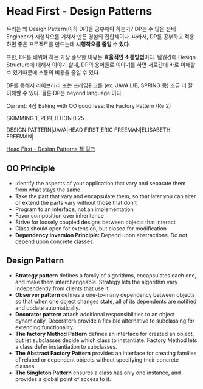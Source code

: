# Head First - Design Patterns
우리는 왜 Design Pattern(이하 DP)을 공부해야 하는가? DP는 수 많은 선배 Engineer가 시행착오를 거쳐서 만든 경험의 집합체이다. 따라서, DP를 공부하고 적용하면 좋은 프로젝트를 만드는데 **시행착오를 줄일 수 있다**.

또한, DP를 배워야 하는 가장 중요한 이유는 **효율적인 소통방법**이다. 팀원간에 Design Structure에 대해서 이야기 할때, DP의 용어들로 이야기를 하면 서로간에 바로 이해할 수 있기때문에 소통의 비용을 줄일 수 있다.

DP를 통해서 라이브러리 또는 프래임워크를 (ex. JAVA LIB, SPRING 등) 조금 더 잘 이해할 수 있다. 물론 DP는 beyond language 이다.

Current: 4장 Baking with OO goodness: the Factory Pattern (Re 2)

SKIMMING 1, REPETITION 0.25

DESIGN PATTERN|JAVA|HEAD FIRST|ERIC FREEMAN|ELISABETH FREEMAN|  

[Head First - Design Patterns 책 링크](https://www.amazon.com/Head-First-Design-Patterns-Brain-Friendly/dp/0596007124)

## OO Principle
- Identify the aspects of your application that vary and separate them from what stays the same
- Take the part that vary and encapsulate them, so that later you can alter or extend the parts vary without those that don't
- Program to an interface, not an implementation
- Favor composition over inheritance
- Strive for loosely coupled designs between objects that interact
- Class should open for extension, but closed for modification
- **Dependency Inversion Principle:** Depend upon abstractions. Do not depend upon concrete classes.

## Design Pattern
- **Strategy pattern** defines a family of algorithms, encapsulates each one, and make them interchangeable. Strategy lets the algorithm vary independently from clients that use it
- **Observer pattern** defines a one-to-many dependency between objects so that when one object changes state, all of its dependents are notified and update automatically.
- **Decorator pattern** attach additional responsibilities to an object dynamically. Decorators provide a flexible alternative to subclassing for extending functionality.
- **The factory Method Pattern** defines an interface for created an object, but let subclasses decide which class to instantiate. Factory Method lets a class defer instantiation to subclasses.
- **The Abstract Factory Pattern** provides an interface for creating families of related or dependent objects without specifying their concrete classes.
- **The Singleton Pattern** ensures a class has only one instance, and provides a global point of access to it.
